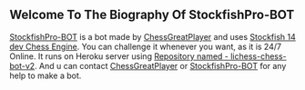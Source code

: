 ## Welcome To The Biography Of StockfishPro-BOT

[StockfishPro-BOT](https://lichess.org/@/StockfishPro-BOT) is a bot made by [ChessGreatPlayer](https://lichess.org/@/ChessGreatPlayer) and uses [Stockfish 14 dev Chess Engine](http://abrok.eu/stockfish/latest/linux/stockfish_x64_modern.zip).
You can challenge it whenever you want, as it is 24/7 Online.
It runs on Heroku server using [Repository named - lichess-chess-bot-v2](https://github.com/SathyaKarthik1212/lichess-chess-bot-v2).
And u can contact [ChessGreatPlayer](https://lichess.org/inbox/ChessGreatPlayer) or [StockfishPro-BOT](https://lichess.org/inbox/StockfishPro-BOT) for any help to make a bot.
